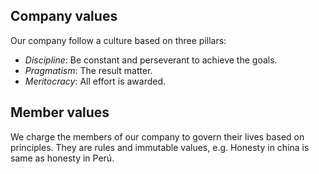 ## Company values

Our company follow a culture based on three pillars:

 - _Discipline_: Be constant and perseverant to achieve the goals.
 - _Pragmatism_: The result matter.
 - _Meritocracy_: All effort is awarded.


## Member values

We charge the members of our company to govern their lives based on principles. 
They are rules and immutable values, e.g. Honesty in china is same as honesty in Perú.


